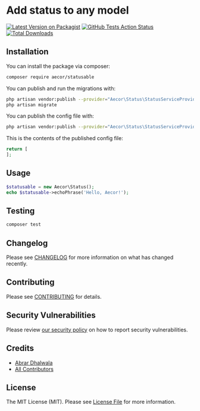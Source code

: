# Add status to any model

[![Latest Version on Packagist](https://img.shields.io/packagist/v/aecor/statusable.svg?style=flat-square)](https://packagist.org/packages/aecor/statusable)
[![GitHub Tests Action Status](https://img.shields.io/github/workflow/status/aecor/statusable/run-tests?label=tests)](https://github.com/aecor/statusable/actions?query=workflow%3Arun-tests+branch%3Amaster)
[![Total Downloads](https://img.shields.io/packagist/dt/aecor/statusable.svg?style=flat-square)](https://packagist.org/packages/aecor/statusable)

## Installation

You can install the package via composer:

```bash
composer require aecor/statusable
```

You can publish and run the migrations with:

```bash
php artisan vendor:publish --provider="Aecor\Status\StatusServiceProvider" --tag="migrations"
php artisan migrate
```

You can publish the config file with:
```bash
php artisan vendor:publish --provider="Aecor\Status\StatusServiceProvider" --tag="config"
```

This is the contents of the published config file:

```php
return [
];
```

## Usage

``` php
$statusable = new Aecor\Status();
echo $statusable->echoPhrase('Hello, Aecor!');
```

## Testing

``` bash
composer test
```

## Changelog

Please see [CHANGELOG](CHANGELOG.md) for more information on what has changed recently.

## Contributing

Please see [CONTRIBUTING](.github/CONTRIBUTING.md) for details.

## Security Vulnerabilities

Please review [our security policy](../../security/policy) on how to report security vulnerabilities.

## Credits

- [Abrar Dhalwala](https://github.com/adhalwala)
- [All Contributors](../../contributors)

## License

The MIT License (MIT). Please see [License File](LICENSE.md) for more information.
